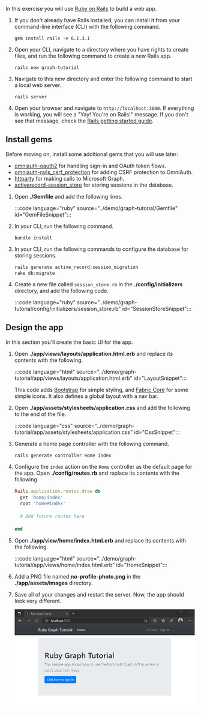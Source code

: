 <!-- markdownlint-disable MD002 MD041 -->

In this exercise you will use [Ruby on Rails](https://rubyonrails.org/) to build a web app.

1. If you don't already have Rails installed, you can install it from your command-line interface (CLI) with the following command.

    ```Shell
    gem install rails -v 6.1.3.1
    ```

1. Open your CLI, navigate to a directory where you have rights to create files, and run the following command to create a new Rails app.

    ```Shell
    rails new graph-tutorial
    ```

1. Navigate to this new directory and enter the following command to start a local web server.

    ```Shell
    rails server
    ```

1. Open your browser and navigate to `http://localhost:3000`. If everything is working, you will see a "Yay! You're on Rails!" message. If you don't see that message, check the [Rails getting started guide](http://guides.rubyonrails.org/).

## Install gems

Before moving on, install some additional gems that you will use later:

- [omniauth-oauth2](https://github.com/omniauth/omniauth-oauth2) for handling sign-in and OAuth token flows.
- [omniauth-rails_csrf_protection](https://github.com/cookpad/omniauth-rails_csrf_protection) for adding CSRF protection to OmniAuth.
- [httparty](https://github.com/jnunemaker/httparty) for making calls to Microsoft Graph.
- [activerecord-session_store](https://github.com/rails/activerecord-session_store) for storing sessions in the database.

1. Open **./Gemfile** and add the following lines.

    :::code language="ruby" source="../demo/graph-tutorial/Gemfile" id="GemFileSnippet":::

1. In your CLI, run the following command.

    ```Shell
    bundle install
    ```

1. In your CLI, run the following commands to configure the database for storing sessions.

    ```Shell
    rails generate active_record:session_migration
    rake db:migrate
    ```

1. Create a new file called `session_store.rb` in the **./config/initializers** directory, and add the following code.

    :::code language="ruby" source="../demo/graph-tutorial/config/initializers/session_store.rb" id="SessionStoreSnippet":::

## Design the app

In this section you'll create the basic UI for the app.

1. Open **./app/views/layouts/application.html.erb** and replace its contents with the following.

    :::code language="html" source="../demo/graph-tutorial/app/views/layouts/application.html.erb" id="LayoutSnippet":::

    This code adds [Bootstrap](http://getbootstrap.com/) for simple styling, and [Fabric Core](https://developer.microsoft.com/fluentui#/get-started#fabric-core) for some simple icons. It also defines a global layout with a nav bar.

1. Open **./app/assets/stylesheets/application.css** and add the following to the end of the file.

    :::code language="css" source="../demo/graph-tutorial/app/assets/stylesheets/application.css" id="CssSnippet":::

1. Generate a home page controller with the following command.

    ```Shell
    rails generate controller Home index
    ```

1. Configure the `index` action on the `Home` controller as the default page for the app. Open **./config/routes.rb** and replace its contents with the following

    ```ruby
    Rails.application.routes.draw do
      get 'home/index'
      root 'home#index'

      # Add future routes here

    end
    ```

1. Open **./app/view/home/index.html.erb** and replace its contents with the following.

    :::code language="html" source="../demo/graph-tutorial/app/views/home/index.html.erb" id="HomeSnippet":::

1. Add a PNG file named **no-profile-photo.png** in the **./app/assets/images** directory.

1. Save all of your changes and restart the server. Now, the app should look very different.

    ![A screenshot of the redesigned home page](./images/create-app-01.png)
